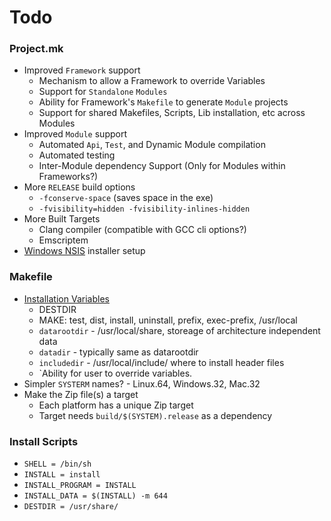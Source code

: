 
# Todo

### Project.mk
* Improved `Framework` support
	* Mechanism to allow a Framework to override Variables
	* Support for `Standalone` `Modules`
	* Ability for Framework's `Makefile` to generate `Module` projects
	* Support for shared Makefiles, Scripts, Lib installation, etc across Modules
* Improved `Module` support
	* Automated `Api`, `Test`, and Dynamic Module compilation
	* Automated testing
	* Inter-Module dependency Support (Only for Modules within Frameworks?)
* More `RELEASE` build options
	* `-fconserve-space` (saves space in the exe)
	* `-fvisibility=hidden -fvisibility-inlines-hidden`
* More Built Targets
	* Clang compiler (compatible with GCC cli options?)
	* Emscriptem
* [Windows NSIS](http://nsis.sourceforge.net/) installer setup


### Makefile
* [Installation Variables](http://www.gnu.org/software/make/manual/make.html#Directory-Variables)
	* DESTDIR
	* MAKE: test, dist, install, uninstall, prefix, exec-prefix, /usr/local
	* `datarootdir` - /usr/local/share, storeage of architecture independent data
	* `datadir` - typically same as datarootdir
	* `includedir` - /usr/local/include/ where to install header files 
	* `Ability for user to override variables.
* Simpler `SYSTERM` names? - Linux.64, Windows.32, Mac.32
* Make the Zip file(s) a target
	* Each platform has a unique Zip target
	* Target needs `build/$(SYSTEM).release` as a dependency 


### Install Scripts
* `SHELL = /bin/sh`
* `INSTALL = install`
* `INSTALL_PROGRAM = INSTALL`
* `INSTALL_DATA = $(INSTALL) -m 644`
* `DESTDIR = /usr/share/`



